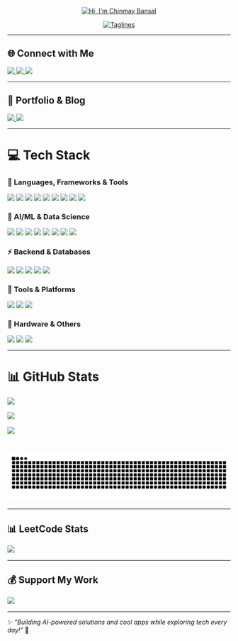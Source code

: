 <!-- Animated Typing Intro -->
<p align="center">
  <a href="https://github.com/ChinmayBansal010" target="_blank">
    <img src="https://readme-typing-svg.herokuapp.com?size=32&duration=1&pause=1000&color=00F7FF&center=true&vCenter=true&width=600&lines=Hi%2C+I'm+Chinmay+Bansal+👋" alt="Hi, I'm Chinmay Bansal" />
  </a>
</p>

<p align="center">
  <a href="https://github.com/ChinmayBansal010" target="_blank">
    <img src="https://readme-typing-svg.herokuapp.com?size=28&duration=3000&pause=1000&color=FF5733&center=true&vCenter=true&width=600&lines=AI+%26+ML+Enthusiast+🤖;Flutter+Developer+📱;Tech+Explorer+🌐;Always+Learning+💡" alt="Taglines" />
  </a>
</p>

---

## 🌐 Connect with Me
<p align="left">
  <a href="https://linkedin.com/in/xenoryx" target="_blank">
    <img src="https://img.shields.io/badge/LinkedIn-%230077B5.svg?style=for-the-badge&logo=linkedin&logoColor=white"/>
  </a>
  <a href="https://x.com/ChinmayB010" target="_blank">
    <img src="https://img.shields.io/badge/Twitter-%23000000.svg?style=for-the-badge&logo=x&logoColor=white"/>
  </a>
  <a href="mailto:chinmay8521@gmail.com" target="_blank">
    <img src="https://img.shields.io/badge/Email-D14836?style=for-the-badge&logo=gmail&logoColor=white"/>
  </a>
</p>

---

## 🚀 Portfolio & Blog
<p align="left">
  <a href="https://chinmaybansal.netlify.app/" target="_blank">
    <img src="https://img.shields.io/badge/🌐%20Portfolio-000000?style=for-the-badge&logo=github&logoColor=white"/>
  </a>
  <a href="https://chinmaybansal.hashnode.dev/" target="_blank">
    <img src="https://img.shields.io/badge/✍️%20Blog-000000?style=for-the-badge&logo=hashnode&logoColor=white"/>
  </a>
</p>

---

# 💻 Tech Stack

### 🚀 Languages, Frameworks & Tools

<p align="left">
  <img src="https://img.shields.io/badge/Python-3670A0.svg?style=for-the-badge&logo=python&logoColor=ffdd54"/>
  <img src="https://img.shields.io/badge/Dart-0175C2.svg?style=for-the-badge&logo=dart&logoColor=white"/>
  <img src="https://img.shields.io/badge/C++-00599C.svg?style=for-the-badge&logo=cplusplus&logoColor=white"/>
  <img src="https://img.shields.io/badge/C-00599C.svg?style=for-the-badge&logo=c&logoColor=white"/>
  <img src="https://img.shields.io/badge/Flutter-02569B.svg?style=for-the-badge&logo=flutter&logoColor=white"/>
  <img src="https://img.shields.io/badge/R-276DC3.svg?style=for-the-badge&logo=r&logoColor=white"/>
  <img src="https://img.shields.io/badge/JavaScript-F7DF1E?style=for-the-badge&logo=javascript&logoColor=black"/>
  <img src="https://img.shields.io/badge/HTML5-E34F26?style=for-the-badge&logo=html5&logoColor=white"/>
  <img src="https://img.shields.io/badge/CSS3-1572B6?style=for-the-badge&logo=css3&logoColor=white"/>
</p>

### 🤖 AI/ML & Data Science

<p align="left">
  <img src="https://img.shields.io/badge/PyTorch-EE4C2C.svg?style=for-the-badge&logo=pytorch&logoColor=white"/>
  <img src="https://img.shields.io/badge/TensorFlow-FF6F00.svg?style=for-the-badge&logo=tensorflow&logoColor=white"/>
  <img src="https://img.shields.io/badge/Keras-D00000.svg?style=for-the-badge&logo=keras&logoColor=white"/>
  <img src="https://img.shields.io/badge/Scikit--learn-F7931E.svg?style=for-the-badge&logo=scikit-learn&logoColor=white"/>
  <img src="https://img.shields.io/badge/NumPy-013243.svg?style=for-the-badge&logo=numpy&logoColor=white"/>
  <img src="https://img.shields.io/badge/Pandas-150458.svg?style=for-the-badge&logo=pandas&logoColor=white"/>
  <img src="https://img.shields.io/badge/Matplotlib-ffffff.svg?style=for-the-badge&logo=matplotlib&logoColor=black"/>
  <img src="https://img.shields.io/badge/Seaborn-4C72B0.svg?style=for-the-badge"/>
</p>

### ⚡ Backend & Databases

<p align="left">
  <img src="https://img.shields.io/badge/Firebase-039BE5.svg?style=for-the-badge&logo=firebase&logoColor=white"/>
  <img src="https://img.shields.io/badge/MySQL-4479A1.svg?style=for-the-badge&logo=mysql&logoColor=white"/>
  <img src="https://img.shields.io/badge/PostgreSQL-4169E1.svg?style=for-the-badge&logo=postgresql&logoColor=white"/>
  <img src="https://img.shields.io/badge/Supabase-3ECF8E.svg?style=for-the-badge&logo=supabase&logoColor=white"/>
  <img src="https://img.shields.io/badge/Cloudinary-3448C5.svg?style=for-the-badge&logo=cloudinary&logoColor=white"/>
</p>

### 🔧 Tools & Platforms

<p align="left">
  <img src="https://img.shields.io/badge/Git-F05032?style=for-the-badge&logo=git&logoColor=white"/>
  <img src="https://img.shields.io/badge/Linux-FCC624?style=for-the-badge&logo=linux&logoColor=black"/>
  <img src="https://img.shields.io/badge/VS%20Code-007ACC?style=for-the-badge&logo=visual-studio-code&logoColor=white"/>
</p>

### 🔧 Hardware & Others

<p align="left">
  <img src="https://img.shields.io/badge/OpenCV-27338e.svg?style=for-the-badge&logo=opencv&logoColor=white"/>
  <img src="https://img.shields.io/badge/Arduino-00979D.svg?style=for-the-badge&logo=arduino&logoColor=white"/>
  <img src="https://img.shields.io/badge/NVIDIA-76B900.svg?style=for-the-badge&logo=nvidia&logoColor=white"/>
</p>

---

# 📊 GitHub Stats
<p align="left">
  <img src="https://github-readme-stats.vercel.app/api?username=ChinmayBansal010&theme=dark&hide_border=true&include_all_commits=true&count_private=true" height="180px"/>
</p>

<p align="left">
  <img src="https://nirzak-streak-stats.vercel.app/?user=ChinmayBansal010&theme=dark&hide_border=true" height="180px"/>
</p>

<p align="left">
  <img src="https://github-contributor-stats.vercel.app/api?username=ChinmayBansal010&limit=5&theme=dark&hide_border=true&combine_all_yearly_contributions=true"/>
</p>

#

<p align="left">
  <img src="https://github.com/ChinmayBansal010/ChinmayBansal010/blob/output/github-contribution-grid-snake-dark.svg" alt="snake animation"/>
</p>

---

## 📊 LeetCode Stats

<p align="left">
  <img 
    src="https://leetcard.jacoblin.cool/ChinmayBansal?ext=heatmap&theme=dark&border=0&radius=5"
    style="width:500px; height:auto;"
/>
</p>

---

## 💰 Support My Work
<p align="left">
  <a href="https://buymeacoffee.com/ChinmayBansal" target="_blank">
    <img src="https://img.shields.io/badge/☕%20Buy%20Me%20a%20Coffee-ffdd00?style=for-the-badge&logo=buy-me-a-coffee&logoColor=black"/>
  </a>
</p>

---

✨ *"Building AI-powered solutions and cool apps while exploring tech every day!"* 🚀
